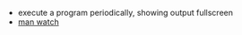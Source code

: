 - execute a program periodically, showing output fullscreen
- [man watch](https://www.man7.org/linux/man-pages/man1/watch.1.html)